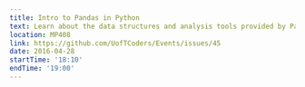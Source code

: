 ```yaml
---
title: Intro to Pandas in Python
text: Learn about the data structures and analysis tools provided by Pandas in Python
location: MP408
link: https://github.com/UofTCoders/Events/issues/45
date: 2016-04-28
startTime: '18:10'
endTime: '19:00'
---
```

